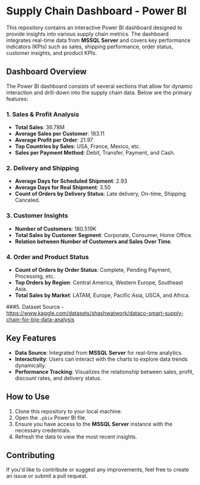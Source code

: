 # Supply Chain Dashboard - Power BI

This repository contains an interactive Power BI dashboard designed to provide insights into various supply chain metrics. The dashboard integrates real-time data from **MSSQL Server** and covers key performance indicators (KPIs) such as sales, shipping performance, order status, customer insights, and product KPIs.

## Dashboard Overview

The Power BI dashboard consists of several sections that allow for dynamic interaction and drill-down into the supply chain data. Below are the primary features:

### 1. Sales & Profit Analysis
- **Total Sales**: 36.78M  
- **Average Sales per Customer**: 183.11  
- **Average Profit per Order**: 21.97  
- **Top Countries by Sales**: USA, France, Mexico, etc.  
- **Sales per Payment Method**: Debit, Transfer, Payment, and Cash.

### 2. Delivery and Shipping
- **Average Days for Scheduled Shipment**: 2.93  
- **Average Days for Real Shipment**: 3.50  
- **Count of Orders by Delivery Status**: Late delivery, On-time, Shipping Canceled.

### 3. Customer Insights
- **Number of Customers**: 180.519K  
- **Total Sales by Customer Segment**: Corporate, Consumer, Home Office.  
- **Relation between Number of Customers and Sales Over Time**.

### 4. Order and Product Status
- **Count of Orders by Order Status**: Complete, Pending Payment, Processing, etc.  
- **Top Orders by Region**: Central America, Western Europe, Southeast Asia.  
- **Total Sales by Market**: LATAM, Europe, Pacific Asia, USCA, and Africa.

###5. Dataset Source 
-https://www.kaggle.com/datasets/shashwatwork/dataco-smart-supply-chain-for-big-data-analysis

## Key Features
- **Data Source**: Integrated from **MSSQL Server** for real-time analytics.
- **Interactivity**: Users can interact with the charts to explore data trends dynamically.
- **Performance Tracking**: Visualizes the relationship between sales, profit, discount rates, and delivery status.

## How to Use
1. Clone this repository to your local machine.
2. Open the `.pbix` Power BI file.
3. Ensure you have access to the **MSSQL Server** instance with the necessary credentials.
4. Refresh the data to view the most recent insights.


## Contributing
If you'd like to contribute or suggest any improvements, feel free to create an issue or submit a pull request.

